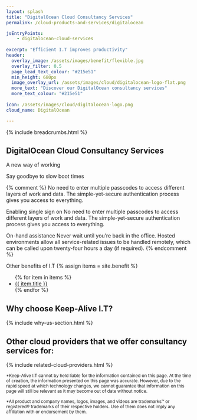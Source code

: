 ```yaml
---
layout: splash 
title: "DigitalOcean Cloud Consultancy Services"
permalink: /cloud-products-and-services/digitalocean

jsEntryPoints:
    - digitalocean-cloud-services
    
excerpt: "Efficient I.T improves productivity"
header:
  overlay_image: /assets/images/benefit/flexible.jpg
  overlay_filter: 0.5 
  page_lead_text_colour: "#215e51"
  min_height: 680px
  image_overlay_url: /assets/images/cloud/digitalocean-logo-flat.png 
  more_text: "Discover our DigitalOcean consultancy services"
  more_text_colour: "#215e51"
  
icon: /assets/images/cloud/digitalocean-logo.png
cloud_name: DigitalOcean

---
```


{% include breadcrumbs.html %}

## <i class="fas fa-cloud page-title-icon" aria-hidden="true"></i> DigitalOcean Cloud Consultancy Services


A new way of working 


Say goodbye to slow boot times

{% comment %}
No need to enter multiple passcodes to access different layers of work and data. The simple-yet-secure authentication process gives you access to everything.


Enabling single sign on
No need to enter multiple passcodes to access different layers of work and data. The simple-yet-secure authentication process gives you access to everything.

On-hand assistance
Never wait until you’re back in the office. Hosted environments allow all service-related issues to be handled remotely, which can be called upon twenty-four hours a day (if required).
{% endcomment %}

Other benefits of I.T
{% assign items = site.benefit %}
<ul class="">
    {% for item in items %}
        <li><a href="{{ item.url }}">{{ item.title }}</a></li>
    {% endfor %}
</ul>

## Why choose Keep-Alive I.T?
{% include why-us-section.html %}

## Other cloud providers that we offer consultancy services for:
{% include related-cloud-providers.html %}

<small>*Keep-Alive I.T cannot by held liable for the information contained on this page. At the time of creation, the information presented on this page was accurate. However, due to the rapid speed at which technology changes, we cannot guarantee that information on this page will still be relevant as it may become out of date without notice.</small>

<small>*All product and company names, logos, images, and videos are trademarks™ or registered® trademarks of their respective holders. Use of them does not imply any affiliation with or endorsement by them.</small>
